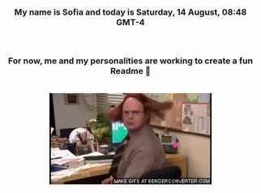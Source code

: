 


<div align="center">
<h3 >My name is Sofia and today is Saturday, 14 August, 08:48 GMT-4</h3><br>
<h3 >For now, me and my personalities are working to create a fun Readme 👋
</h3><br>
<img src='img/dwight.gif' alt='working...'/>
</div>
